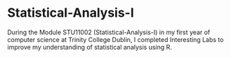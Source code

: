 # Statistical-Analysis-I
During the Module STU11002 (Statistical-Analysis-I) in my first year of computer science at Trinity College Dublin, I completed Interesting Labs to improve my understanding of statistical analysis using R.


